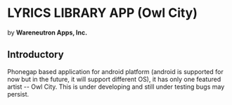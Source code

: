 # **LYRICS LIBRARY APP** (Owl City)
by **Wareneutron Apps, Inc.**

## Introductory ##

Phonegap based application for android platform (android is supported for now but in the future, it will support different OS), it has only one featured artist -- Owl City. This is under developing and still under testing bugs may persist.